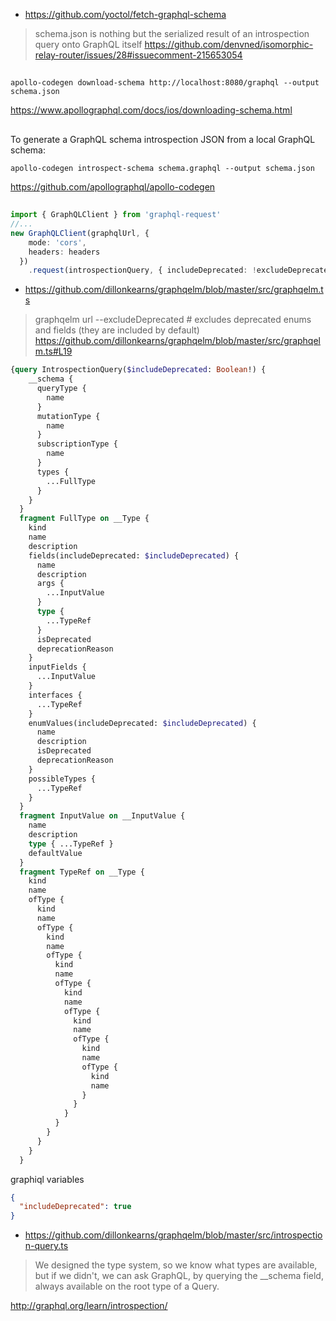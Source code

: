 - https://github.com/yoctol/fetch-graphql-schema

>schema.json is nothing but the serialized result of an introspection query onto GraphQL itself https://github.com/denvned/isomorphic-relay-router/issues/28#issuecomment-215653054

##

`apollo-codegen download-schema http://localhost:8080/graphql --output schema.json`

https://www.apollographql.com/docs/ios/downloading-schema.html

##

To generate a GraphQL schema introspection JSON from a local GraphQL schema:

`apollo-codegen introspect-schema schema.graphql --output schema.json`

https://github.com/apollographql/apollo-codegen

##

```typescript
import { GraphQLClient } from 'graphql-request'
//...
new GraphQLClient(graphqlUrl, {
    mode: 'cors',
    headers: headers
  })
    .request(introspectionQuery, { includeDeprecated: !excludeDeprecated })
```

- https://github.com/dillonkearns/graphqelm/blob/master/src/graphqelm.ts

>graphqelm url --excludeDeprecated # excludes deprecated enums and fields (they are included by default) https://github.com/dillonkearns/graphqelm/blob/master/src/graphqelm.ts#L19

```graphql
{query IntrospectionQuery($includeDeprecated: Boolean!) {
    __schema {
      queryType {
        name
      }
      mutationType {
        name
      }
      subscriptionType {
        name
      }
      types {
        ...FullType
      }
    }
  }
  fragment FullType on __Type {
    kind
    name
    description
    fields(includeDeprecated: $includeDeprecated) {
      name
      description
      args {
        ...InputValue
      }
      type {
        ...TypeRef
      }
      isDeprecated
      deprecationReason
    }
    inputFields {
      ...InputValue
    }
    interfaces {
      ...TypeRef
    }
    enumValues(includeDeprecated: $includeDeprecated) {
      name
      description
      isDeprecated
      deprecationReason
    }
    possibleTypes {
      ...TypeRef
    }
  }
  fragment InputValue on __InputValue {
    name
    description
    type { ...TypeRef }
    defaultValue
  }
  fragment TypeRef on __Type {
    kind
    name
    ofType {
      kind
      name
      ofType {
        kind
        name
        ofType {
          kind
          name
          ofType {
            kind
            name
            ofType {
              kind
              name
              ofType {
                kind
                name
                ofType {
                  kind
                  name
                }
              }
            }
          }
        }
      }
    }
  }
```

graphiql variables

```json
{
  "includeDeprecated": true
}
```


- https://github.com/dillonkearns/graphqelm/blob/master/src/introspection-query.ts

>We designed the type system, so we know what types are available, but if we didn't, we can ask GraphQL, by querying the __schema field, always available on the root type of a Query. 

http://graphql.org/learn/introspection/